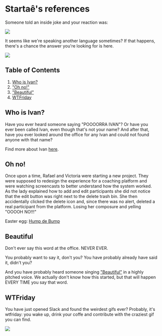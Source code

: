 # Startaê's references

Someone told an inside joke and your reaction was:

![](http://media.giphy.com/media/aZ3LDBs1ExsE8/giphy.gif)

It seems like we're speaking another language sometimes? If that happens, there's a chance the answer you're looking for is here.

![](http://31.media.tumblr.com/f9b0f13eaf8a8436614c0a9662c2625d/tumblr_n1bgx5gtyT1s0t69oo1_500.gif)

## Table of Contents

1. [Who is Ivan?](#who-is-ivan)
2. ["Oh no!"](#oh-no)
3. ["Beautiful"](#beautiful)
4. [WTFriday](#wtfriday)

## Who is Ivan?

Have you ever heard someone saying "POOOORRA IVAN"? Or have you ever been called Ivan, even though that's not your name? And after that, have you ever looked around the office for any Ivan and could not found anyone with that name?

Find more about Ivan [here](https://youtu.be/cPbl26Fw-dk).

## Oh no!

Once upon a time, Rafael and Victoria were starting a new project. They were supposed to redesign the experience for a coaching platform and were watching screencasts to better understand how the system worked. As the lady explained how to add and edit participants she did not notice that the edit button was right next to the delete trash bin. She then accidentally clicked the delete icon and, since there was no alert, deleted a real participant from the platform. Losing her composure and yelling "OOOOH NO!!!"

Easter egg: [Hump de Bump](https://youtu.be/OM9uMJWtNww)

## Beautiful

Don't ever say this word at the office. NEVER EVER.

You probably want to say it, don't you?
You have probably already have said it, didn't you?

And you have probably heard someone singing ["Beautiful"](https://www.youtube.com/watch?v=_FE194VN6c4) in a highly pitched voice. We actually don't know how this started, but that will happen EVERY TIME you say that word.

## WTFriday

You have just opened Slack and found the weirdest gifs ever? Probably, it's wtfriday: you wake up, drink your coffe and contribute with the craziest gif you can find.

![](http://media0.giphy.com/media/qvt4tdGs8H612/giphy.gif)
